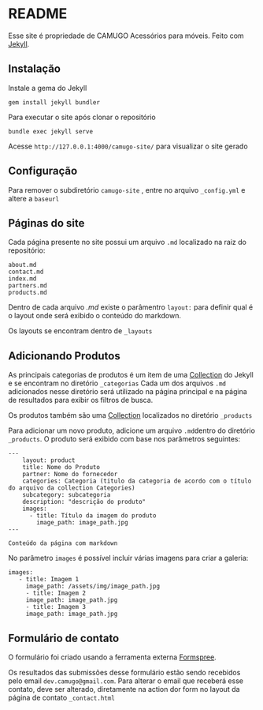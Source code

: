 # README	
Esse site é propriedade de CAMUGO Acessórios para móveis. Feito com [Jekyll](https://jekyllrb.com).

## Instalação
Instale a gema do Jekyll
```
gem install jekyll bundler
```

Para executar o site após clonar o repositório
```
bundle exec jekyll serve
```

Acesse 
`http://127.0.0.1:4000/camugo-site/`  para visualizar o site gerado

## Configuração
Para remover o subdiretório `camugo-site` , entre no arquivo `_config.yml` e altere a `baseurl` 

## Páginas do site
Cada página presente no site possui um arquivo `.md` localizado na raiz do repositório:
```
about.md
contact.md
index.md
partners.md
products.md
```

Dentro de cada arquivo *.md* existe o parâmentro `layout:` para definir qual é o layout onde será exibido o conteúdo do markdown. 

Os layouts se encontram dentro de `_layouts`


## Adicionando Produtos
As principais categorias de produtos é um item de uma [Collection](https://jekyllrb.com/docs/collections/) do Jekyll e  se encontram no diretório `_categorias`
Cada um dos arquivos `.md` adicionados nesse diretório será utilizado na página principal e na página de resultados para exibir os filtros de busca. 

Os produtos também são uma [Collection](https://jekyllrb.com/docs/collections/) localizados no diretório `_products` 

Para adicionar um novo produto, adicione um arquivo `.md`dentro do diretório `_products`. O produto será exibido com base nos parâmetros seguintes:
```
---
    layout: product
    title: Nome do Produto
    partner: Nome do fornecedor
    categories: Categoria (titulo da categoria de acordo com o título do arquivo da collection Categories)      
    subcategory: subcategoria
    description: "descrição do produto"
    images: 
      - title: Título da imagem do produto
        image_path: image_path.jpg
---

Conteúdo da página com markdown

```


No parâmetro `images` é possível incluir várias imagens para criar a galeria:

```
images: 
   - title: Imagem 1
     image_path: /assets/img/image_path.jpg
 	 - title: Imagem 2
     image_path: image_path.jpg
 	 - title: Imagem 3
     image_path: image_path.jpg
```

## Formulário de contato
O formulário foi criado usando a ferramenta externa [Formspree](https://formspree.io/). 

Os resultados das submissões desse formulário estão sendo recebidos pelo email `dev.camugo@gmail.com`. Para alterar o email que receberá esse contato, deve ser alterado, diretamente na action dor form no layout da página de contato `_contact.html`


